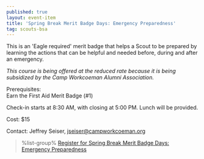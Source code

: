 ```yaml
---
published: true
layout: event-item
title: 'Spring Break Merit Badge Days: Emergency Preparedness'
tag: scouts-bsa
---
```


This is an 'Eagle required' merit badge that helps a Scout to be prepared by learning the actions that can be helpful and needed before, during and after an emergency.

*This course is being offered at the reduced rate because it is being subsidized by the Camp Workcoeman Alumni Association.*

Prerequisites:<br>
Earn the First Aid Merit Badge (#1)

Check-in starts at 8:30 AM, with closing at 5:00 PM. Lunch will be provided.

Cost: $15

Contact: Jeffrey Seiser, [jseiser@campworkcoeman.org](mailto:jseiser@campworkcoeman.org)<br>

> %list-group%
> <a href="https://scoutingevent.com/066-81701" class="list-group-item">Register for Spring Break Merit Badge Days: Emergency Preparedness</a>
